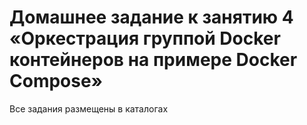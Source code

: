 # Домашнее задание к занятию 4 «Оркестрация группой Docker контейнеров на примере Docker Compose»
Все задания размещены в каталогах
